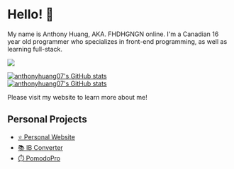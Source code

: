 # Hello! 👋

My name is Anthony Huang, AKA. FHDHGNGN online. I'm a Canadian 16 year old programmer who specializes in front-end programming, as well as learning full-stack.

![](https://komarev.com/ghpvc/?username=anthonyhuang07&color=ff7700)

[![anthonyhuang07's GitHub stats](https://github-readme-stats.vercel.app/api?username=anthonyhuang07&theme=onedark&show_icons=true&hide_border=true&locale=en)](https://github.com/anthonyhuang07)<br>
[![anthonyhuang07's GitHub stats](https://github-readme-stats.vercel.app/api/top-langs?username=anthonyhuang07&langs_count=5&show_icons=true&locale=en&hide_border=true&layout=compact&theme=onedark)](https://github.com/anthonyhuang07)

Please visit my website to learn more about me!

## Personal Projects
- [⭐️ Personal Website](https://ah07.xyz)
- [📚 IB Converter](https://ah07.xyz/ibconverter/)
- [⏱️ PomodoPro](https://ah07.xyz/PomodoPro/)
